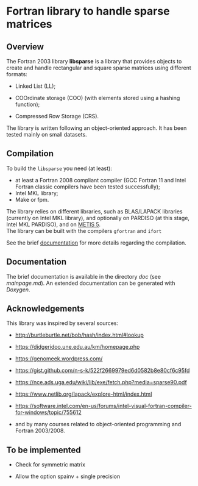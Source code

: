 # Fortran library to handle sparse matrices  


## Overview  
The Fortran 2003 library __libsparse__ is a library that provides objects to create and handle rectangular and square sparse matrices using different formats:  

 * Linked List (LL);  


 * COOrdinate storage (COO) (with elements stored using a hashing function);  


 * Compressed Row Storage (CRS).   


The library is written following an object-oriented approach. It has been tested mainly on small datasets.  



## Compilation  
To build the `libsparse` you need (at least):

 * at least a Fortran 2008 compliant compiler (GCC Fortran 11 and Intel Fortran
   classic compilers have been tested successfully);
 * Intel MKL library;
 * Make or fpm.

The library relies on different libraries, such as BLAS/LAPACK libraries (currently on Intel MKL library), and optionally on PARDISO (at this stage, Intel MKL PARDISO), and on [METIS 5](http://glaros.dtc.umn.edu/gkhome/metis/metis/overview).  
The library can be built with the compilers `gfortran` and `ifort`


See the brief [documentation](doc/documentation.md) for more details regarding the compilation.  


## Documentation  
The brief documentation is available in the directory *doc* (see *mainpage.md*). An extended documentation can be generated with *Doxygen*.  


## Acknowledgements  
This library was inspired by several sources:  


 * http://burtleburtle.net/bob/hash/index.html#lookup  


 * https://didgeridoo.une.edu.au/km/homepage.php  


 * https://genomeek.wordpress.com/  


 * https://gist.github.com/n-s-k/522f2669979ed6d0582b8e80cf6c95fd  


 * https://nce.ads.uga.edu/wiki/lib/exe/fetch.php?media=sparse90.pdf  


 * https://www.netlib.org/lapack/explore-html/index.html  


 * https://software.intel.com/en-us/forums/intel-visual-fortran-compiler-for-windows/topic/755612  


 * and by many courses related to object-oriented programming and Fortran 2003/2008.  

## To be implemented  

 * Check for symmetric matrix  

 * Allow the option spainv + single precision
